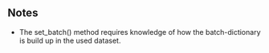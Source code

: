 ## Notes
- The set_batch() method requires knowledge of how the batch-dictionary is build up in the used dataset.